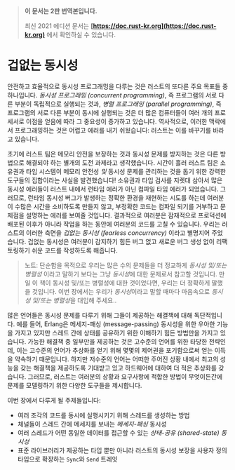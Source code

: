 > **이 문서는 2판 번역본입니다.**
>
> 최신 2021 에디션 문서는 **[https://doc.rust-kr.org](https://doc.rust-kr.org)** 에서 확인하실 수 있습니다.

# 겁없는 동시성

안전하고 효율적으로 동시성 프로그래밍을 다루는 것은 러스트의 또다른 주요 목표들
중 하나입니다. *동시성 프로그래밍 (concurrent programming)*, 즉 프로그램의
서로 다른 부분이 독립적으로 실행되는 것과, *병렬 프로그래밍 (parallel programming)*,
즉 프로그램의 서로 다른 부분이 동시에 실행되는 것은 더 많은 컴퓨터들이 여러 개의
프로세서로 이점을 얻음에 따라 그 중요성이 증가하고 있습니다. 역사적으로, 이러한
맥락에서 프로그래밍하는 것은 어렵고 에러를 내기 쉬웠습니다: 러스트는 이를 바꾸기를
바라고 있습니다.

초기에 러스트 팀은 메모리 안전을 보장하는 것과 동시성 문제를 방지하는 것은
다른 방법으로 해결되야 하는 별개의 도전 과제라고 생각했습니다. 시간이 흘러
러스트 팀은 소유권과 타입 시스템이 메모리 안전성 *및* 동시성 문제를 관리하는
것을 돕기 위한 강력한 도구들의 집합이라는 사실을 발견했습니다! 소유권과 타입
검사를 지렛대 삼아서 많은 동시성 에러들이 러스트 내에서 런타임 에러가 아닌
컴파일 타임 에러가 되었습니다. 그러므로, 런타임 동시성 버그가 발생하는 정확한
환경을 재현하는 시도를 하는데 여러분이 수많은 시간을 소비하도록 만들지 않고,
부정확한 코드는 컴파일 되기를 거부하고 문제점을 설명하는 에러를 보여줄 것입니다.
결과적으로 여러분은 잠재적으로 프로덕션에 배포된 이후가 아니라 작업을 하는 동안에
여러분의 코드를 고칠 수 있습니다. 우리는 러스트의 이러한 측면을 *겁없는 동시성
(fearless concurrency)* 이라고 별명지어 주었습니다. 겁없는 동시성은 여러분이
감지하기 힘든 버그 없고 새로운 버그 생성 없이 리팩토링하기 쉬운 코드를 작성하도록
해줍니다.

> 노트: 단순함을 목적으로 우리는 많은 수의 문제들을 더 정교하게 *동시성 및/또는
> 병렬성* 이라고 말하기 보다는 그냥 *동시성*에 대한 문제로서 참고할 것입니다.
> 만일 이 책이 동시성 및/또는 병렬성에 대한 것이었다면, 우리는 더 정확하게
> 말했을 것입니다. 이번 장에서는 우리가 *동시성*이라고 말할 때마다 마음속으로
> *동시성 및/또는 병렬성*을 대입해 주세요..

많은 언어들은 동시성 문제를 다루기 위해 그들이 제공하는 해결책에 대해
독단적입니다. 예를 들어, Erlang은 메세지-패싱 (message-passing)
동시성을 위한 우아한 기능을 가지고 있지만 스레드 간에 상태를 공유하기
위한 이해하기 힘든 방법만을 가지고 있습니다. 가능한 해결책 중 일부만을
제공하는 것은 고수준의 언어를 위한 타당한 전략인데, 이는 고수준의 언어가
추상화를 얻기 위해 몇몇의 제어권을 포기함으로써 얻는 이득을 약속하기
때문입니다. 하지만 저수준의 언어는 어떠한 주어진 상황 내에서 최고의 성능을
갖는 해결책을 제공하도록 기대받고 있고 하드웨어에 대하여 더 적은 추상화를
갖습니다. 그러므로, 러스트는 여러분의 상황과 요구사항에 적합한 방법이
무엇이든간에 문제를 모델링하기 위한 다양한 도구들을 제시합니다.

이번 장에서 다루게 될 주제들입니다:

* 여러 조각의 코드를 동시에 실행시키기 위해 스레드를 생성하는 방법
* 체널들이 스레드 간에 메세지를 보내는 *메세지-패싱* 동시성
* 여러 스레드가 어떤 동일한 데이터를 접근할 수 있는 *상태-공유 (shared-state)*
  *동시성*
* 표준 라이브러리가 제공하는 타입 뿐만 아니라 러스트의 동시성 보장을 사용자 정의 타입으로
  확장하는 `Sync`와 `Send` 트레잇
